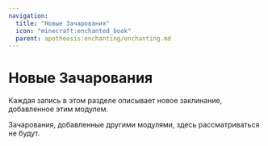 ```yaml
---
navigation:
  title: "Новые Зачарования"
  icon: "minecraft:enchanted_book"
  parent: apotheosis:enchanting/enchanting.md
---
```


# Новые Зачарования

Каждая запись в этом разделе описывает новое заклинание, добавленное этим модулем.

Зачарования, добавленные другими модулями, здесь рассматриваться не будут.

<SubPages />